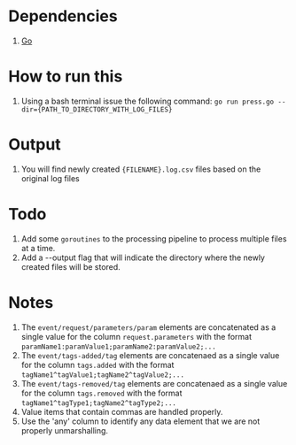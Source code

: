 Dependencies
============

1. [Go](https://golang.org/ "Go Programming Language")


How to run this
===============

1. Using a bash terminal issue the following command: ```go run press.go --dir={PATH_TO_DIRECTORY_WITH_LOG_FILES}```

Output
======

1. You will find newly created ```{FILENAME}.log.csv``` files based on the original log files

Todo
====

1. Add some ```goroutines``` to the processing pipeline to process multiple files at a time.
2. Add a --output flag that will indicate the directory where the newly created files will be stored.
    
Notes
=====

1. The ```event/request/parameters/param``` elements are concatenated as a single value for the column ```request.parameters``` with the format ```paramName1:paramValue1;paramName2:paramValue2;...```
2. The ```event/tags-added/tag``` elements are concatenaed as a single value for the column ```tags.added``` with the format ```tagName1^tagValue1;tagName2^tagValue2;...```
3. The ```event/tags-removed/tag``` elements are concatenaed as a single value for the column ```tags.removed``` with the format ```tagName1^tagType1;tagName2^tagType2;...```
4. Value items that contain commas are handled properly.
5. Use the 'any' column to identify any data element that we are not properly unmarshalling.

